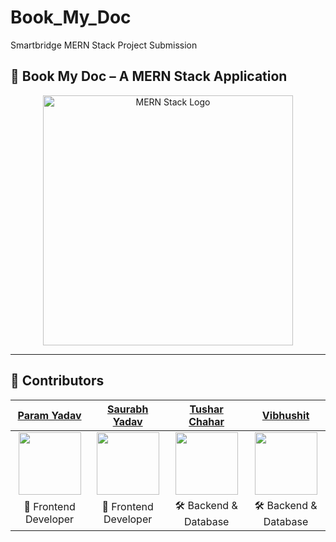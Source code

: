 # Book_My_Doc
Smartbridge MERN Stack Project Submission

## 📱 Book My Doc – A MERN Stack Application

<p align="center">
  <img src="https://raw.githubusercontent.com/mongodb-js/leaf/master/packages/hadron-app-icons/src/mern.png" alt="MERN Stack Logo" width="400"/>
</p>

---

## 👥 Contributors

| [Param Yadav](https://github.com/ParamYadav1978) | [Saurabh Yadav](https://github.com/SaurabhIndi) | [Tushar Chahar](https://github.com/TusharChahar2202) | [Vibhushit](https://github.com/Vibhushit007) |
|:--:|:--:|:--:|:--:|
| <img src="https://github.com/ParamYadav1978.png" width="100"> | <img src="https://github.com/SaurabhIndi.png" width="100"> | <img src="https://github.com/TusharChahar2202.png" width="100"> | <img src="https://github.com/Vibhushit007.png" width="100"> |
| 🎨 Frontend Developer | 🎨 Frontend Developer | 🛠️ Backend & Database | 🛠️ Backend & Database |
